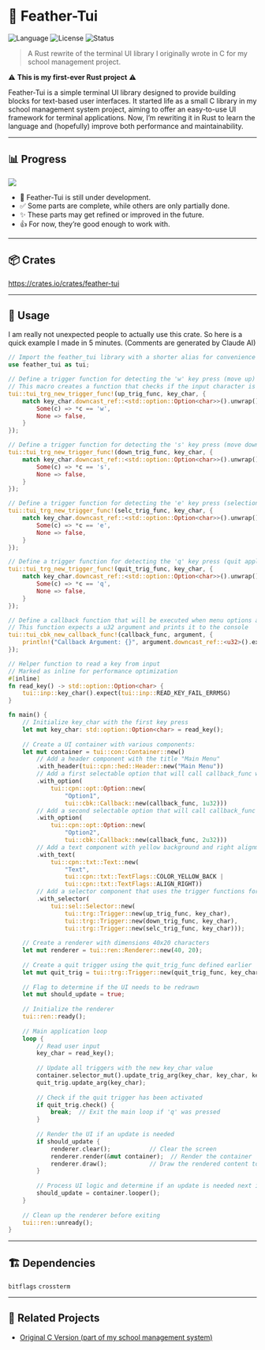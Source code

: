 # 🦀 Feather-Tui

![Language](https://img.shields.io/badge/language-Rust-orange?logo=rust)
![License](https://img.shields.io/badge/license-MIT-blue)
![Status](https://img.shields.io/badge/status-WIP-yellow)

> A Rust rewrite of the terminal UI library I originally wrote in C for my school management project.

⚠️ **This is my first-ever Rust project** ⚠️  


Feather-Tui is a simple terminal UI library designed to provide building blocks for text-based user interfaces. It started life as a small C library in my school management system project, aiming to offer an easy-to-use UI framework for terminal applications. Now, I’m rewriting it in Rust to learn the language and (hopefully) improve both performance and maintainability.

---

## 📊 Progress

![](https://geps.dev/progress/70)

* 🚧 Feather-Tui is still under development.  
* ✅ Some parts are complete, while others are only partially done.  
* ✨ These parts may get refined or improved in the future.  
* 👍 For now, they’re good enough to work with.  

---

## 📦 Crates

https://crates.io/crates/feather-tui

---

## 🚀 Usage

I am really not unexpected people to actually use this crate. So here is a quick example I made in 5 minutes. (Comments are generated by Claude AI)

```rust
// Import the feather_tui library with a shorter alias for convenience
use feather_tui as tui;

// Define a trigger function for detecting the 'w' key press (move up)
// This macro creates a function that checks if the input character is 'w'
tui::tui_trg_new_trigger_func!(up_trig_func, key_char, {
    match key_char.downcast_ref::<std::option::Option<char>>().unwrap() {
        Some(c) => *c == 'w',
        None => false,
    }
});

// Define a trigger function for detecting the 's' key press (move down)
tui::tui_trg_new_trigger_func!(down_trig_func, key_char, {
    match key_char.downcast_ref::<std::option::Option<char>>().unwrap() {
        Some(c) => *c == 's',
        None => false,
    }
});

// Define a trigger function for detecting the 'e' key press (selection)
tui::tui_trg_new_trigger_func!(selc_trig_func, key_char, {
    match key_char.downcast_ref::<std::option::Option<char>>().unwrap() {
        Some(c) => *c == 'e',
        None => false,
    }
});

// Define a trigger function for detecting the 'q' key press (quit application)
tui::tui_trg_new_trigger_func!(quit_trig_func, key_char, {
    match key_char.downcast_ref::<std::option::Option<char>>().unwrap() {
        Some(c) => *c == 'q',
        None => false,
    }
});

// Define a callback function that will be executed when menu options are selected
// This function expects a u32 argument and prints it to the console
tui::tui_cbk_new_callback_func!(callback_func, argument, {
    println!("Callback Argument: {}", argument.downcast_ref::<u32>().expect("Expect callback argument to be a u32"));
});

// Helper function to read a key from input
// Marked as inline for performance optimization
#[inline]
fn read_key() -> std::option::Option<char> {
    tui::inp::key_char().expect(tui::inp::READ_KEY_FAIL_ERRMSG)
}

fn main() {
    // Initialize key_char with the first key press
    let mut key_char: std::option::Option<char> = read_key();
    
    // Create a UI container with various components:
    let mut container = tui::con::Container::new()
        // Add a header component with the title "Main Menu"
        .with_header(tui::cpn::hed::Header::new("Main Menu"))
        // Add a first selectable option that will call callback_func with argument 1u32
        .with_option(
            tui::cpn::opt::Option::new(
                "Option1",
                tui::cbk::Callback::new(callback_func, 1u32)))
        // Add a second selectable option that will call callback_func with argument 2u32
        .with_option(
            tui::cpn::opt::Option::new(
                "Option2",
                tui::cbk::Callback::new(callback_func, 2u32)))
        // Add a text component with yellow background and right alignment
        .with_text(
            tui::cpn::txt::Text::new(
                "Text", 
                tui::cpn::txt::TextFlags::COLOR_YELLOW_BACK |
                tui::cpn::txt::TextFlags::ALIGN_RIGHT))
        // Add a selector component that uses the trigger functions for navigation
        .with_selector(
            tui::sel::Selector::new(
                tui::trg::Trigger::new(up_trig_func, key_char),
                tui::trg::Trigger::new(down_trig_func, key_char),
                tui::trg::Trigger::new(selc_trig_func, key_char)));
    
    // Create a renderer with dimensions 40x20 characters
    let mut renderer = tui::ren::Renderer::new(40, 20);
    
    // Create a quit trigger using the quit_trig_func defined earlier
    let mut quit_trig = tui::trg::Trigger::new(quit_trig_func, key_char);
    
    // Flag to determine if the UI needs to be redrawn
    let mut should_update = true;
    
    // Initialize the renderer
    tui::ren::ready();
    
    // Main application loop
    loop {
        // Read user input
        key_char = read_key();
        
        // Update all triggers with the new key_char value
        container.selector_mut().update_trig_arg(key_char, key_char, key_char);
        quit_trig.update_arg(key_char);
        
        // Check if the quit trigger has been activated
        if quit_trig.check() {
            break;  // Exit the main loop if 'q' was pressed
        }
        
        // Render the UI if an update is needed
        if should_update {
            renderer.clear();           // Clear the screen
            renderer.render(&mut container);  // Render the container
            renderer.draw();            // Draw the rendered content to the screen
        }
        
        // Process UI logic and determine if an update is needed next iteration
        should_update = container.looper();
    }
    
    // Clean up the renderer before exiting
    tui::ren::unready();
}
```

---

## 🏗️ Dependencies

`bitflags` `crossterm`

---

## 🌱 Related Projects

- [Original C Version (part of my school management system)](https://github.com/nongtajkrub/school-management)
